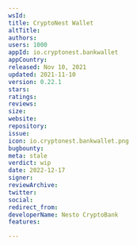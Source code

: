 ```yaml
---
wsId: 
title: CryptoNest Wallet
altTitle: 
authors: 
users: 1000
appId: io.cryptonest.bankwallet
appCountry: 
released: Nov 10, 2021
updated: 2021-11-10
version: 0.22.1
stars: 
ratings: 
reviews: 
size: 
website: 
repository: 
issue: 
icon: io.cryptonest.bankwallet.png
bugbounty: 
meta: stale
verdict: wip
date: 2022-12-17
signer: 
reviewArchive: 
twitter: 
social: 
redirect_from: 
developerName: Nesto CryptoBank
features: 

---
```


